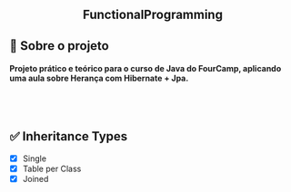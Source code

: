 <h2 align="center">FunctionalProgramming</h2>

## 🔎 Sobre o projeto
#### Projeto prático  e teórico para o curso de Java do FourCamp, aplicando uma aula sobre Herança com Hibernate + Jpa.

<br><br>

## ✅ Inheritance Types

- [x] Single
- [x] Table per Class
- [x] Joined
<br>
